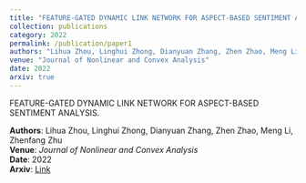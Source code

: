 ```yaml
---
title: "FEATURE-GATED DYNAMIC LINK NETWORK FOR ASPECT-BASED SENTIMENT ANALYSIS"
collection: publications
category: 2022
permalink: /publication/paper1
authors: "Lihua Zhou, Linghui Zhong, Dianyuan Zhang, Zhen Zhao, Meng Li, Zhenfang Zhu"
venue: "Journal of Nonlinear and Convex Analysis"
date: 2022
arxiv: true
---
```


FEATURE-GATED DYNAMIC LINK NETWORK FOR ASPECT-BASED SENTIMENT ANALYSIS.

**Authors**: Lihua Zhou, Linghui Zhong, Dianyuan Zhang, Zhen Zhao, Meng Li, Zhenfang Zhu  
**Venue**: *Journal of Nonlinear and Convex Analysis*  
**Date**: 2022  
**Arxiv**: [Link](#)

